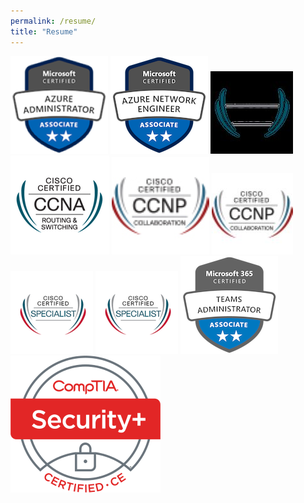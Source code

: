 ```yaml
---
permalink: /resume/
title: "Resume"
---
```


<img src="/assets/images/resume-badge-azure-admin.png">
<img src="/assets/images/resume-badge-azure-networking.png">
<img src="/assets/images/resume-badge-ccna.jpg">
<img src="/assets/images/resume-badge-ccna.png">
<img src="/assets/images/resume-badge-ccnp-collab.png">
<img src="/assets/images/resume-badge-ccnp-collab.jpg">
<img src="/assets/images/resume-badge-Enterprise Core.jpg">
<img src="/assets/images/resume-badge-Enterprise Core.png">
<img src="/assets/images/resume-badge-teams.png">
<img src="/assets/images/resume-badge-securityplus.png">



